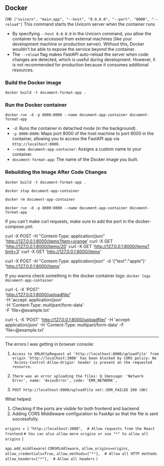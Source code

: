 
## Docker 

`CMD ["uvicorn", "main:app", "--host", "0.0.0.0", "--port", "8000", "--reload"]`
This command starts the Uvicorn server when the container runs

- By specifying `--host 0.0.0.0` in the Uvicorn command, you allow the container to be accessed from external machines (like your development machine or production server). Without this, Docker wouldn't be able to expose the service beyond the container.
- The `--reload` flag makes FastAPI auto-reload the server when code changes are detected, which is useful during development. However, it is not recommended for production because it consumes additional resources.

### Build the Docker image
`docker build -t document-format-app .`

### Run the Docker container
`docker run -d -p 8000:8000 --name document-app-container document-format-app`

- `-d`: Runs the container in detached mode (in the background).
- `-p 8000:8000`: Maps port 8000 of the host machine to port 8000 in the container, allowing you to access the FastAPI app via `http://localhost:8000`.
- `--name document-app-container`: Assigns a custom name to your container.
- `document-format-app`: The name of the Docker image you built.



### Rebuilding the Image After Code Changes


`docker build -t document-format-app .`

`docker stop document-app-container`

`docker rm document-app-container`

`docker run -d -p 8000:8000 --name document-app-container document-format-app`


If you can't make curl requests, make sure to add the port in the docker-compose.yml.

curl -X POST -H "Content-Type: application/json" 'http://127.0.0.1:8000/items?item=orange'
curl -X GET 'http://127.0.0.1:8000/items/20'
curl -X GET 'http://127.0.0.1:8000/items?limit=3' 
curl -X GET 'http://127.0.0.1:8000/items'   

curl -X POST -H "Content-Type: application/json" -d '{"text":"apple"}' 'http://127.0.0.1:8000/items'

If you wanna check something in the docker container logs:
`docker logs document-app-container`

curl -L -X 'POST' \
  'http://127.0.0.1:8000/uploadfile/' \
  -H 'accept: application/json' \
  -H 'Content-Type: multipart/form-data' \
  -F 'file=@example.txt'

curl -L -X 'POST' 'http://127.0.0.1:8000/uploadfile/' -H 'accept: application/json' -H 'Content-Type: multipart/form-data' -F 'file=@example.txt'



-------


The errors I was getting in browser console:
1. `Access to XMLHttpRequest at 'http://localhost:8000/uploadfile' from origin 'http://localhost:3000' has been blocked by CORS policy: No 'Access-Control-Allow-Origin' header is present on the requested resource.`

2. `There was an error uploading the files: Q {message: 'Network Error', name: 'AxiosError', code: 'ERR_NETWORK',`

3. `POST http://localhost:8000/uploadfile net::ERR_FAILED 200 (OK)`

What helped:
1. Checking if the ports are visible for both frontend and backend
2. Adding  CORS Middleware configuration to FastApi so that the file is sent successfully.

`origins = [`
    `"http://localhost:3000",  # Allow requests from the React frontend`
    `# You can also allow more origins or use "*" to allow all origins`
`]`

`app.add_middleware(`
    `CORSMiddleware,`
    `allow_origins=origins,`
    `allow_credentials=True,`
    `allow_methods=["*"],  # Allow all HTTP methods`
    `allow_headers=["*"],  # Allow all headers`
`)`